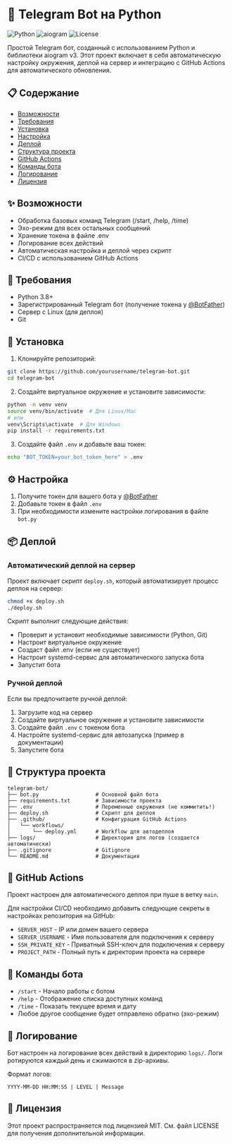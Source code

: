 # 🤖 Telegram Bot на Python

![Python](https://img.shields.io/badge/Python-3.8+-blue.svg)
![aiogram](https://img.shields.io/badge/aiogram-3.2.0-green.svg)
![License](https://img.shields.io/badge/License-MIT-yellow.svg)

Простой Telegram бот, созданный с использованием Python и библиотеки aiogram v3. 
Этот проект включает в себя автоматическую настройку окружения, деплой на сервер и интеграцию с GitHub Actions для автоматического обновления.

## 📋 Содержание

- [Возможности](#возможности)
- [Требования](#требования)
- [Установка](#установка)
- [Настройка](#настройка)
- [Деплой](#деплой)
- [Структура проекта](#структура-проекта)
- [GitHub Actions](#github-actions)
- [Команды бота](#команды-бота)
- [Логирование](#логирование)
- [Лицензия](#лицензия)

## ✨ Возможности

- Обработка базовых команд Telegram (/start, /help, /time)
- Эхо-режим для всех остальных сообщений
- Хранение токена в файле .env
- Логирование всех действий
- Автоматическая настройка и деплой через скрипт
- CI/CD с использованием GitHub Actions

## 🔧 Требования

- Python 3.8+
- Зарегистрированный Telegram бот (получение токена у [@BotFather](https://t.me/BotFather))
- Сервер с Linux (для деплоя)
- Git

## 🚀 Установка

1. Клонируйте репозиторий:

```bash
git clone https://github.com/yourusername/telegram-bot.git
cd telegram-bot
```

2. Создайте виртуальное окружение и установите зависимости:

```bash
python -m venv venv
source venv/bin/activate  # Для Linux/Mac
# или
venv\Scripts\activate  # Для Windows
pip install -r requirements.txt
```

3. Создайте файл `.env` и добавьте ваш токен:

```bash
echo "BOT_TOKEN=your_bot_token_here" > .env
```

## ⚙️ Настройка

1. Получите токен для вашего бота у [@BotFather](https://t.me/BotFather)
2. Добавьте токен в файл `.env`
3. При необходимости измените настройки логирования в файле `bot.py`

## 📦 Деплой

### Автоматический деплой на сервер

Проект включает скрипт `deploy.sh`, который автоматизирует процесс деплоя на сервер:

```bash
chmod +x deploy.sh
./deploy.sh
```

Скрипт выполнит следующие действия:
- Проверит и установит необходимые зависимости (Python, Git)
- Настроит виртуальное окружение
- Создаст файл .env (если не существует)
- Настроит systemd-сервис для автоматического запуска бота
- Запустит бота

### Ручной деплой

Если вы предпочитаете ручной деплой:

1. Загрузите код на сервер
2. Создайте виртуальное окружение и установите зависимости
3. Создайте файл `.env` с токеном бота
4. Настройте systemd-сервис для автозапуска (пример в документации)
5. Запустите бота

## 📁 Структура проекта

```
telegram-bot/
├── bot.py                  # Основной файл бота
├── requirements.txt        # Зависимости проекта
├── .env                    # Переменные окружения (не коммитить!)
├── deploy.sh               # Скрипт для деплоя
├── .github/                # Конфигурация GitHub Actions
│   └── workflows/
│       └── deploy.yml      # Workflow для автодеплоя
├── logs/                   # Директория для логов (создается автоматически)
├── .gitignore              # Gitignore
└── README.md               # Документация
```

## 🔄 GitHub Actions

Проект настроен для автоматического деплоя при пуше в ветку `main`. 

Для настройки CI/CD необходимо добавить следующие секреты в настройках репозитория на GitHub:

- `SERVER_HOST` - IP или домен вашего сервера
- `SERVER_USERNAME` - Имя пользователя для подключения к серверу
- `SSH_PRIVATE_KEY` - Приватный SSH-ключ для подключения к серверу
- `PROJECT_PATH` - Полный путь к директории проекта на сервере

## 🤖 Команды бота

- `/start` - Начало работы с ботом
- `/help` - Отображение списка доступных команд
- `/time` - Показать текущее время и дату
- Любое другое сообщение будет отправлено обратно (эхо-режим)

## 📝 Логирование

Бот настроен на логирование всех действий в директорию `logs/`. Логи ротируются каждый день и сжимаются в zip-архивы.

Формат логов:
```
YYYY-MM-DD HH:MM:SS | LEVEL | Message
```

## 📄 Лицензия

Этот проект распространяется под лицензией MIT. См. файл LICENSE для получения дополнительной информации. 